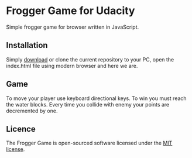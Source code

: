 Frogger Game for Udacity
===============================
Simple frogger game for browser written in JavaScript.

## Installation
Simply [download](https://github.com/bbsnly/Frogger-Game-for-Udacity/archive/master.zip) or clone the current repository to your PC, 
open the index.html file using modern browser and here we are.

## Game
To move your player use keyboard directional keys. 
To win you must reach the water blocks.
Every time you collide with enemy your points are decremented by one.

## Licence
The Frogger Game is open-sourced software licensed under the [MIT license](http://opensource.org/licenses/MIT).
